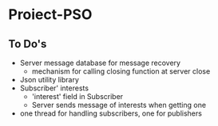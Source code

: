 # Proiect-PSO

## To Do's
- Server message database for message recovery
    - mechanism for calling closing function at server close
- Json utility library 
- Subscriber' interests
    - 'interest' field in Subscriber
    - Server sends message of interests when getting one
- one thread for handling subscribers, one for publishers


